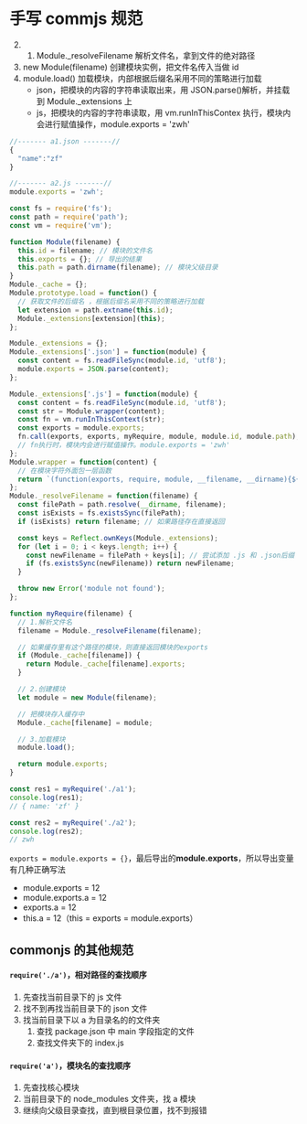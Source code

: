 # 手写 commjs 规范

2. 1. Module.\_resolveFilename 解析文件名，拿到文件的绝对路径
3. new Module(filename) 创建模块实例，把文件名传入当做 id
4. module.load() 加载模块，内部根据后缀名采用不同的策略进行加载
   - json，把模块的内容的字符串读取出来，用 JSON.parse()解析，并挂载到 Module.\_extensions 上
   - js，把模块的内容的字符串读取，用 vm.runInThisContex 执行，模块内会进行赋值操作，module.exports = 'zwh'

```js
//------- a1.json -------//
{
  "name":"zf"
}
```

```js
//------- a2.js -------//
module.exports = 'zwh';
```

```js
const fs = require('fs');
const path = require('path');
const vm = require('vm');

function Module(filename) {
  this.id = filename; // 模块的文件名
  this.exports = {}; // 导出的结果
  this.path = path.dirname(filename); // 模块父级目录
}
Module._cache = {};
Module.prototype.load = function() {
  // 获取文件的后缀名 ，根据后缀名采用不同的策略进行加载
  let extension = path.extname(this.id);
  Module._extensions[extension](this);
};

Module._extensions = {};
Module._extensions['.json'] = function(module) {
  const content = fs.readFileSync(module.id, 'utf8');
  module.exports = JSON.parse(content);
};

Module._extensions['.js'] = function(module) {
  const content = fs.readFileSync(module.id, 'utf8');
  const str = Module.wrapper(content);
  const fn = vm.runInThisContext(str);
  const exports = module.exports;
  fn.call(exports, exports, myRequire, module, module.id, module.path);
  // fn执行时，模块内会进行赋值操作。module.exports = 'zwh'
};
Module.wrapper = function(content) {
  // 在模块字符外面包一层函数
  return `(function(exports, require, module, __filename, __dirname){${content}})`;
};
Module._resolveFilename = function(filename) {
  const filePath = path.resolve(__dirname, filename);
  const isExists = fs.existsSync(filePath);
  if (isExists) return filename; // 如果路径存在直接返回

  const keys = Reflect.ownKeys(Module._extensions);
  for (let i = 0; i < keys.length; i++) {
    const newFilename = filePath + keys[i]; // 尝试添加 .js 和 .json后缀
    if (fs.existsSync(newFilename)) return newFilename;
  }

  throw new Error('module not found');
};

function myRequire(filename) {
  // 1.解析文件名
  filename = Module._resolveFilename(filename);

  // 如果缓存里有这个路径的模块，则直接返回模块的exports
  if (Module._cache[filename]) {
    return Module._cache[filename].exports;
  }

  // 2.创建模块
  let module = new Module(filename);

  // 把模块存入缓存中
  Module._cache[filename] = module;

  // 3.加载模块
  module.load();

  return module.exports;
}

const res1 = myRequire('./a1');
console.log(res1);
// { name: 'zf' }

const res2 = myRequire('./a2');
console.log(res2);
// zwh
```

`exports = module.exports = {}`，最后导出的**module.exports**，所以导出变量有几种正确写法

- module.exports = 12
- module.exports.a = 12
- exports.a = 12
- this.a = 12（this = exports = module.exports）

## commonjs 的其他规范

#### `require('./a')`，相对路径的查找顺序

1. 先查找当前目录下的 js 文件
2. 找不到再找当前目录下的 json 文件
3. 找当前目录下以 a 为目录名的的文件夹
   1. 查找 package.json 中 main 字段指定的文件
   2. 查找文件夹下的 index.js

#### `require('a')`，模块名的查找顺序

1. 先查找核心模块
2. 当前目录下的 node_modules 文件夹，找 a 模块
3. 继续向父级目录查找，直到根目录位置，找不到报错

